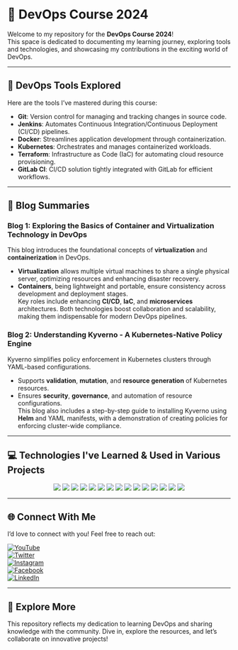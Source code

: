 # 🚀 **DevOps Course 2024**  

Welcome to my repository for the **DevOps Course 2024**!  
This space is dedicated to documenting my learning journey, exploring tools and technologies, and showcasing my contributions in the exciting world of DevOps.  

---

## 📌 **DevOps Tools Explored**  
Here are the tools I’ve mastered during this course:  

- **Git**: Version control for managing and tracking changes in source code.  
- **Jenkins**: Automates Continuous Integration/Continuous Deployment (CI/CD) pipelines.  
- **Docker**: Streamlines application development through containerization.  
- **Kubernetes**: Orchestrates and manages containerized workloads.  
- **Terraform**: Infrastructure as Code (IaC) for automating cloud resource provisioning.  
- **GitLab CI**: CI/CD solution tightly integrated with GitLab for efficient workflows.  

---

## 📝 **Blog Summaries**  

### **Blog 1: Exploring the Basics of Container and Virtualization Technology in DevOps**  
This blog introduces the foundational concepts of **virtualization** and **containerization** in DevOps.  
- **Virtualization** allows multiple virtual machines to share a single physical server, optimizing resources and enhancing disaster recovery.  
- **Containers**, being lightweight and portable, ensure consistency across development and deployment stages.  
Key roles include enhancing **CI/CD**, **IaC**, and **microservices** architectures. Both technologies boost collaboration and scalability, making them indispensable for modern DevOps pipelines.  

### **Blog 2: Understanding Kyverno - A Kubernetes-Native Policy Engine**  
Kyverno simplifies policy enforcement in Kubernetes clusters through YAML-based configurations.  
- Supports **validation**, **mutation**, and **resource generation** of Kubernetes resources.  
- Ensures **security**, **governance**, and automation of resource configurations.  
This blog also includes a step-by-step guide to installing Kyverno using **Helm** and YAML manifests, with a demonstration of creating policies for enforcing cluster-wide compliance.  

---

## 💻 **Technologies I've Learned & Used in Various Projects**

<p align="center">
  <img src="https://img.shields.io/badge/C++-00599C?style=flat-square&logo=cplusplus&logoColor=white" />
  <img src="https://img.shields.io/badge/C%23-239120?style=flat-square&logo=csharp&logoColor=white" />
  <img src="https://img.shields.io/badge/Python-3776AB?style=flat-square&logo=python&logoColor=white" />
  <img src="https://img.shields.io/badge/HTML5-E34F26?style=flat-square&logo=html5&logoColor=white" />
  <img src="https://img.shields.io/badge/CSS3-1572B6?style=flat-square&logo=css3&logoColor=white" />
  <img src="https://img.shields.io/badge/SQL-4479A1?style=flat-square&logo=microsoftsqlserver&logoColor=white" />
  <img src="https://img.shields.io/badge/Git-F05032?style=flat-square&logo=git&logoColor=white" />
  <img src="https://img.shields.io/badge/Jenkins-D24939?style=flat-square&logo=jenkins&logoColor=white" />
  <img src="https://img.shields.io/badge/Docker-2496ED?style=flat-square&logo=docker&logoColor=white" />
  <img src="https://img.shields.io/badge/Kubernetes-326CE5?style=flat-square&logo=kubernetes&logoColor=white" />
  <img src="https://img.shields.io/badge/Terraform-623CE4?style=flat-square&logo=terraform&logoColor=white" />
  <img src="https://img.shields.io/badge/GitLab-FC6D26?style=flat-square&logo=gitlab&logoColor=white" />
  <img src="https://img.shields.io/badge/MySQL-4479A1?style=flat-square&logo=mysql&logoColor=white" />
  <img src="https://img.shields.io/badge/MongoDB-47A248?style=flat-square&logo=mongodb&logoColor=white" />
  <img src="https://img.shields.io/badge/Linux-FCC624?style=flat-square&logo=linux&logoColor=black" />
</p>



---

## 🌐 **Connect With Me**  
I’d love to connect with you! Feel free to reach out:  

[![YouTube](https://img.shields.io/badge/YouTube-FF0000?style=for-the-badge&logo=youtube&logoColor=white)](https://www.youtube.com/channel/UCogIhNJd_Z-y86g4Fc3N3vA)  
[![Twitter](https://img.shields.io/badge/Twitter-1DA1F2?style=for-the-badge&logo=twitter&logoColor=white)](https://mobile.twitter.com/suffiism)  
[![Instagram](https://img.shields.io/badge/Instagram-E4405F?style=for-the-badge&logo=instagram&logoColor=white)](https://www.instagram.com/photographybysufian)  
[![Facebook](https://img.shields.io/badge/Facebook-1877F2?style=for-the-badge&logo=facebook&logoColor=white)](https://www.facebook.com/suffiism)  
[![LinkedIn](https://img.shields.io/badge/LinkedIn-0A66C2?style=for-the-badge&logo=linkedin&logoColor=white)](https://www.linkedin.com/in/suffiism)  

---

## 📂 **Explore More**  
This repository reflects my dedication to learning DevOps and sharing knowledge with the community. Dive in, explore the resources, and let’s collaborate on innovative projects!  
